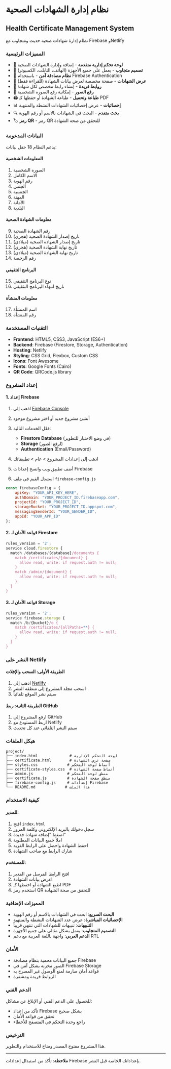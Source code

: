 # نظام إدارة الشهادات الصحية
## Health Certificate Management System

نظام إدارة شهادات صحية حديث ومتجاوب مع Firebase وNetlify

### المميزات الرئيسية

- 🏥 **لوحة تحكم إدارية متقدمة** - إضافة وإدارة الشهادات الصحية
- 📱 **تصميم متجاوب** - يعمل على جميع الأجهزة (الهاتف، التابلت، الكمبيوتر)
- 🔐 **نظام مصادقة آمن** - باستخدام Firebase Authentication
- 📄 **عرض الشهادات** - صفحة مخصصة لعرض بيانات الشهادة (للقراءة فقط)
- 🔗 **روابط فريدة** - إنشاء رابط مخصص لكل شهادة
- 📸 **رفع الصور** - إمكانية رفع الصورة الشخصية
- 🖨️ **طباعة وتحميل** - طباعة الشهادة أو حفظها كـ PDF
- 📊 **إحصائيات** - عرض إحصائيات الشهادات النشطة والمنتهية
- 🔍 **بحث متقدم** - البحث في الشهادات بالاسم أو رقم الهوية
- 🏷️ **رمز QR** - رمز QR للتحقق من صحة الشهادة

### البيانات المدعومة

يدعم النظام 18 حقل بيانات:

#### المعلومات الشخصية
1. الصورة الشخصية
2. الاسم الكامل
3. رقم الهوية
4. الجنس
5. الجنسية
6. المهنة
7. الأمانة
8. البلدية

#### معلومات الشهادة الصحية
9. رقم الشهادة الصحية
10. تاريخ إصدار الشهادة الصحية (هجري)
11. تاريخ إصدار الشهادة الصحية (ميلادي)
12. تاريخ نهاية الشهادة الصحية (هجري)
13. تاريخ نهاية الشهادة الصحية (ميلادي)
14. رقم الرخصة

#### البرنامج التثقيفي
15. نوع البرنامج التثقيفي
16. تاريخ انتهاء البرنامج التثقيفي

#### معلومات المنشأة
17. اسم المنشأة
18. رقم المنشأة

### التقنيات المستخدمة

- **Frontend**: HTML5, CSS3, JavaScript (ES6+)
- **Backend**: Firebase (Firestore, Storage, Authentication)
- **Hosting**: Netlify
- **Styling**: CSS Grid, Flexbox, Custom CSS
- **Icons**: Font Awesome
- **Fonts**: Google Fonts (Cairo)
- **QR Code**: QRCode.js library

### إعداد المشروع

#### 1. إعداد Firebase

1. اذهب إلى [Firebase Console](https://console.firebase.google.com/)
2. أنشئ مشروع جديد أو اختر مشروع موجود
3. فعّل الخدمات التالية:
   - **Firestore Database** (في وضع الاختبار للتطوير)
   - **Storage** (لرفع الصور)
   - **Authentication** (Email/Password)

4. اذهب إلى إعدادات المشروع > عام > تطبيقاتك
5. أضف تطبيق ويب وانسخ إعدادات Firebase
6. استبدل القيم في ملف `firebase-config.js`

```javascript
const firebaseConfig = {
    apiKey: "YOUR_API_KEY_HERE",
    authDomain: "YOUR_PROJECT_ID.firebaseapp.com",
    projectId: "YOUR_PROJECT_ID",
    storageBucket: "YOUR_PROJECT_ID.appspot.com",
    messagingSenderId: "YOUR_SENDER_ID",
    appId: "YOUR_APP_ID"
};
```

#### 2. قواعد الأمان لـ Firestore

```javascript
rules_version = '2';
service cloud.firestore {
  match /databases/{database}/documents {
    match /certificates/{document} {
      allow read, write: if request.auth != null;
    }
    match /admin/{document} {
      allow read, write: if request.auth != null;
    }
  }
}
```

#### 3. قواعد الأمان لـ Storage

```javascript
rules_version = '2';
service firebase.storage {
  match /b/{bucket}/o {
    match /certificates/{allPaths=**} {
      allow read, write: if request.auth != null;
    }
  }
}
```

### النشر على Netlify

#### الطريقة الأولى: السحب والإفلات
1. اذهب إلى [Netlify](https://www.netlify.com/)
2. اسحب مجلد المشروع إلى منطقة النشر
3. سيتم نشر الموقع تلقائياً

#### الطريقة الثانية: ربط GitHub
1. ارفع المشروع إلى GitHub
2. اربط المستودع مع Netlify
3. سيتم النشر التلقائي عند كل تحديث

### هيكل الملفات

```
project/
├── index.html              # لوحة التحكم الإدارية
├── certificate.html        # صفحة عرض الشهادة
├── styles.css             # أنماط لوحة التحكم
├── certificate-styles.css  # أنماط صفحة الشهادة
├── admin.js               # منطق لوحة التحكم
├── certificate.js         # منطق صفحة الشهادة
├── firebase-config.js     # إعدادات Firebase
└── README.md             # هذا الملف
```

### كيفية الاستخدام

#### للمدير:
1. افتح `index.html`
2. سجل دخولك بالبريد الإلكتروني وكلمة المرور
3. اضغط "إضافة شهادة جديدة"
4. املأ جميع البيانات المطلوبة
5. احفظ الشهادة واحصل على الرابط الفريد
6. شارك الرابط مع صاحب الشهادة

#### للمستخدم:
1. افتح الرابط المرسل من المدير
2. اعرض بيانات الشهادة
3. اطبع الشهادة أو احفظها كـ PDF
4. استخدم رمز QR للتحقق من صحة الشهادة

### المميزات الإضافية

- **البحث السريع**: ابحث في الشهادات بالاسم أو رقم الهوية
- **الإحصائيات المباشرة**: عرض عدد الشهادات النشطة والمنتهية
- **التنبيهات**: تنبيهات للشهادات التي تنتهي قريباً
- **التصميم المتجاوب**: يعمل بشكل مثالي على جميع الأجهزة
- **الدعم العربي**: واجهة باللغة العربية مع دعم RTL

### الأمان

- جميع البيانات محمية بنظام مصادقة Firebase
- الصور مخزنة بشكل آمن في Firebase Storage
- قواعد أمان صارمة لمنع الوصول غير المصرح به
- الروابط فريدة ومشفرة

### الدعم الفني

للحصول على الدعم الفني أو الإبلاغ عن مشاكل:
- تأكد من إعداد Firebase بشكل صحيح
- تحقق من قواعد الأمان
- راجع وحدة التحكم في المتصفح للأخطاء

### الترخيص

هذا المشروع مفتوح المصدر ومتاح للاستخدام والتطوير.

---

**ملاحظة**: تأكد من استبدال إعدادات Firebase بإعداداتك الخاصة قبل النشر.
